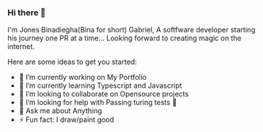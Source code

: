 ### Hi there 👋


I'm Jones Binadiegha(Bina for short) Gabriel, A softfware developer starting his journey one PR at a time... Looking forward to creating magic on the internet.

Here are some ideas to get you started:

- 🔭 I’m currently working on My Portfolio
- 🌱 I’m currently learning Typescript and Javascript
- 👯 I’m looking to collaborate on Opensource projects
- 🤔 I’m looking for help with Passing turing tests 🙂
- 💬 Ask me about Anything
- ⚡ Fun fact: I draw/paint good


